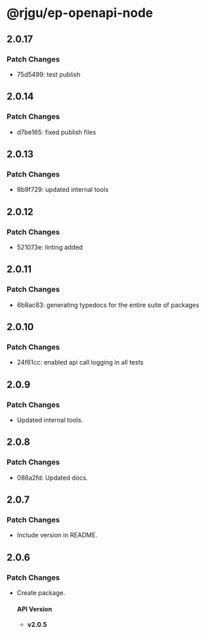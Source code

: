 # @rjgu/ep-openapi-node

## 2.0.17

### Patch Changes

- 75d5499: test publish

## 2.0.14

### Patch Changes

- d7be165: fixed publish files

## 2.0.13

### Patch Changes

- 8b9f729: updated internal tools

## 2.0.12

### Patch Changes

- 521073e: linting added

## 2.0.11

### Patch Changes

- 6b8ac83: generating typedocs for the entire suite of packages

## 2.0.10

### Patch Changes

- 24f61cc: enabled api call logging in all tests

## 2.0.9

### Patch Changes

- Updated internal tools.

## 2.0.8

### Patch Changes

- 086a2fd: Updated docs.

## 2.0.7

### Patch Changes

- Include version in README.

## 2.0.6

### Patch Changes

- Create package.

  #### API Version

  - **v2.0.5**
